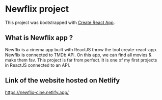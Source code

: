 # Newflix project

This project was bootstrapped with [Create React App](https://github.com/facebook/create-react-app).

## What is Newflix app ?

Newflix is a cinema app built with ReactJS throw the tool create-react-app. Newflix is connected to TMDb API. On this app, we can find all movies & make them fav.
This project is far from perfect. It is one of my first projects in ReactJS connected to an API.

## Link of the website hosted on Netlify

https://newflix-cine.netlify.app/
